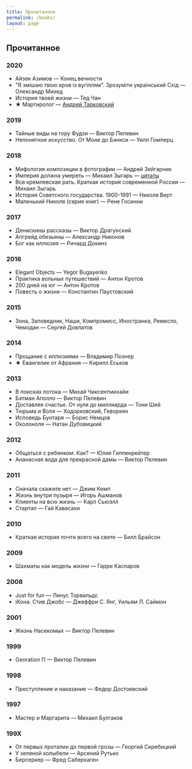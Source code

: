 ```yaml
---
title: Прочитанное
permalink: /books/
layout: page
---
```


## Прочитанное

### 2020

- Айзек Азимов — Конец вечности
- "Я змішаю твою кров із вугіллям". Зрозуміти український Схід — Олександр Михед
- История твоей жизни — Тед Чан
- ★ Мартиролог — [Андрей Тарковский](/by-the-way/tarkovskiy/)

### 2019

- Тайные виды на гору Фудзи — Виктор Пелевин
- Непонятное искусство. От Моне до Бэнкси — Уилл Гомперц 

### 2018

- Мифология композиции в фотографии — Андрей Зейгарник
- Империя должна умереть — Михаил Зыгарь — [цитаты](http://eternal-grandfather.tumblr.com/search/%D0%98%D0%BC%D0%BF%D0%B5%D1%80%D0%B8%D1%8F+%D0%94%D0%BE%D0%BB%D0%B6%D0%BD%D0%B0+%D0%A3%D0%BC%D0%B5%D1%80%D0%B5%D1%82%D1%8C)
- Вся кремлевская рать. Краткая история современной России — Михаил Зыгарь
- История Советского государства. 1900-1991 — Николя Верт
- Маленький Николя (серия книг) — Рене Госинни

### 2017

- Денискины рассказы — Виктор Драгунский
- Апгрейд обезьяны — Александр Никонов
- Бог как иллюзия — Ричард Докинз

### 2016

- Elegant Objects — Yegor Bugayenko
- Практика вольных путешествий — Антон Кротов
- 200 дней на юг — Антон Кротов
- Повесть о жизни — Константин Паустовский

### 2015

- Зона, Заповедник, Наши, Компромисс, Иностранка, Ремесло, Чемодан — Сергей Довлатов

### 2014

- Прощание с иллюзиями — Владимир Познер
- ★ Евангелие от Афрания — Кирилл Еськов

### 2013

- В поисках потока — Михай Чиксентмихайи
- Бэтман Аполло — Виктор Пелевин
- Доставляя счастье. От нуля до миллиарда — Тони Шей
- Тюрьма и Воля — Ходорковский, Геворкян
- Исповедь Бунтаря — Борис Немцов
- Околоноля — Натан Дубовицкий

### 2012

- Общаться с ребенком. Как? — Юлия Гиппенрейтер
- Ананасная вода для прекрасной дамы — Виктор Пелевин


### 2011

- Сначала скажите нет — Джим Кемп
- Жизнь внутри пузыря — Игорь Ашманов
- Клиенты на всю жизнь — Карл Сьюэлл
- Стартап — Гай Кавасаки


### 2010

- Краткая история почти всего на свете — Билл Брайсон

### 2009

- Шахматы как модель жизни — Гарри Каспаров

### 2008

- Just for fun — Линус Торвальдс
- iКона. Стив Джобс —  Джеффри С. Янг, Уильям Л. Саймон

### 2001

- Жизнь Насекомых — Виктор Пелевин

### 1999

- Genration П — Виктор Пелевин

### 1998

- Преступление и наказание — Федор Достоевский

### 1997

- Мастер и Маргарита — Михаил Булгаков

### 199X

- От первых проталин до первой грозы — Георгий Скребицкий
- У зеленой колыбели — Арсений Рутько
- Берсеркер — Фред Саберхаген
